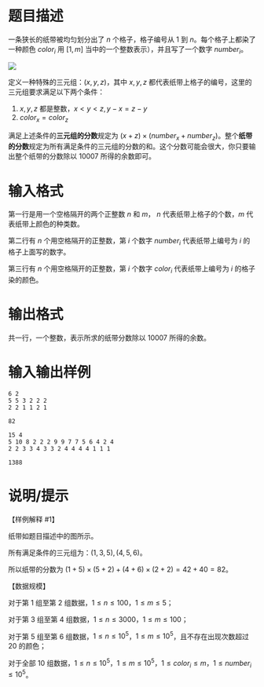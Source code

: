# 题目描述

一条狭长的纸带被均匀划分出了 $n$ 个格子，格子编号从 $1$ 到 $n$。每个格子上都染了一种颜色 $color_i$ 用 $[1,m]$ 当中的一个整数表示），并且写了一个数字 $number_i$。

![](file://sum.png)

定义一种特殊的三元组：$(x,y,z)$，其中 $x,y,z$ 都代表纸带上格子的编号，这里的三元组要求满足以下两个条件：

1. $x,y,z$ 都是整数，$x<y<z,y-x=z-y$
2. $color_x = color_z$

满足上述条件的**三元组的分数**规定为 $(x+z) \times (number_x+number_z)$。整个**纸带的分数**规定为所有满足条件的三元组的分数的和。这个分数可能会很大，你只要输出整个纸带的分数除以 $10007$ 所得的余数即可。

# 输入格式

第一行是用一个空格隔开的两个正整数 $n$ 和 $m$， $n$ 代表纸带上格子的个数，$m$ 代表纸带上颜色的种类数。

第二行有 $n$ 个用空格隔开的正整数，第 $i$ 个数字 $number_i$ 代表纸带上编号为 $i$ 的格子上面写的数字。

第三行有 $n$ 个用空格隔开的正整数，第 $i$ 个数字 $color_i$ 代表纸带上编号为 $i$ 的格子染的颜色。

# 输出格式

共一行，一个整数，表示所求的纸带分数除以 $10007$ 所得的余数。

# 输入输出样例

```input1
6 2
5 5 3 2 2 2
2 2 1 1 2 1
```

```output1
82
```

```input2
15 4
5 10 8 2 2 2 9 9 7 7 5 6 4 2 4
2 2 3 3 4 3 3 2 4 4 4 4 1 1 1
```

```output2
1388
```

# 说明/提示

【样例解释 #1】

纸带如题目描述中的图所示。

所有满足条件的三元组为：$(1,3,5),(4,5,6)$。

所以纸带的分数为 $(1+5) \times (5+2) + (4+6) \times (2+2) = 42+40 = 82$。

【数据规模】

对于第 $1$ 组至第 $2$ 组数据，$1 \leq n \leq 100$，$1 \leq m \leq 5$；

对于第 $3$ 组至第 $4$ 组数据，$1 \leq n \leq 3000$，$1 \leq m \leq 100$；

对于第 $5$ 组至第 $6$ 组数据，$1 \leq n \leq {10}^5$，$1 \leq m \leq {10}^5$，且不存在出现次数超过 $20$ 的颜色；

对于全部 $10$ 组数据，$1 \leq n \leq {10}^5$，$1 \leq m \leq {10}^5$，$1 \leq color_i \leq m$，$1 \leq number_i \leq {10}^5$。
